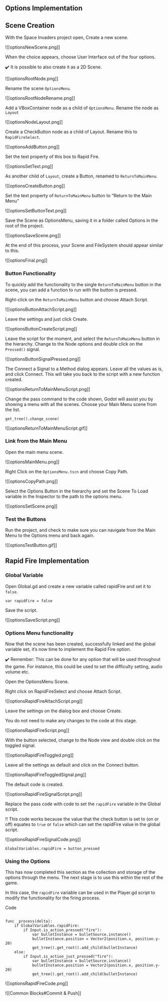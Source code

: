 
## Options Implementation

  

## Scene Creation

  

With the Space Invaders project open, Create a new scene.

![[optionsNewScene.png]]  


  

When the choice appears, choose User Interface out of the four options.

  

<aside>

✔️ It is possible to also create it as a 2D Scene.

  

</aside>

  
![[optionsRootNode.png]]


  

Rename the scene `OptionsMenu`.

  
![[optionsRootNodeRename.png]]


  

Add a VBoxContainer node as a child of `OptionsMenu`. Rename the node as `Layout`

  
![[optionsNodeLayout.png]]


  

Create a CheckButton node as a child of Layout. Rename this to `RapidFireSelect`.

  ![[optionsAddButton.png]]



  

Set the text property of this box to Rapid Fire.

  
![[optionsSetText.png]]


  

As another child of `Layout`, create a Button, renamed to `ReturnToMainMenu`.

  ![[optionsCreateButton.png]]


  

Set the text property of `ReturnToMainMenu` button to “Return to the Main Menu”

  ![[optionsSetButtonText.png]]
  

Save the Scene as OptionsMenu, saving it in a folder called Options in the root of the project.

  ![[optionsSaveScene.png]]



  

At the end of this process, your Scene and FileSystem should appear similar to this.

  ![[optionsFinal.png]]



  

### Button Functionality

To quickly add the functionality to the single `ReturnToMainMenu` button in the scene, you can add a function to run with the button is pressed.

Right-click on the `ReturnToMainMenu` button and choose Attach Script.

  ![[optionsButtonAttachScript.png]]



  

Leave the settings and just click Create.

  ![[optionsButtonCreateScript.png]]

Leave the script for the moment, and select the `ReturnToMainMenu` button in the hierarchy. Change to the Node options and double click on the `Pressed()` signal.

  ![[optionsButtonSignalPressed.png]]



  

The Connect a Signal to a Method dialog appears. Leave all the values as is, and click Connect. This will take you back to the script with a new function created.

 ![[optionsReturnToMainMenuScript.png]] 



Change the pass command to the code shown, Godot will assist you by showing a menu with all the scenes. Choose your Main Menu scene from the list.

`get_tree().change_scene(`

  ![[optionsReturnToMainMenuScript.gif]]


  

### Link from the Main Menu

  

Open the main menu scene.

  ![[optionsMainMenu.png]]


  

Right Click on the `OptionsMenu.tscn` and choose Copy Path.

  ![[optionsCopyPath.png]]

Select the Options Button in the hierarchy and set the Scene To Load variable in the Inspector to the path to the options menu.

![[optionsSetScene.png]]


### Test the Buttons

  

Run the project, and check to make sure you can navigate from the Main Menu to the Options menu and back again.

  ![[optionsTestButton.gif]]



## Rapid Fire Implementation

  

### Global Variable

  

Open Global.gd and create a new variable called rapidFire and set it to `false`.

  

```gdscript
var rapidFire = false
```

  

Save the script.

  ![[optionsSaveScript.png]]
  

### Options Menu functionality

  

Now that the scene has been created, successfully linked and the global variable set, it’s now time to implement the Rapid Fire option.

  

<aside>

✔️ Remember: This can be done for any option that will be used throughout the game. For instance, this could be used to set the difficulty setting, audio volume etc.

  

</aside>

  

Open the OptionsMenu Scene.

  

Right click on RapidFireSelect and choose Attach Script.

  ![[optionsRapidFireAttachScript.png]]



  

Leave the settings on the dialog box and choose Create.

  

You do not need to make any changes to the code at this stage.

  ![[optionsRapidFireScript.png]]



  

With the button selected, change to the Node view and double click on the toggled signal.

  
![[optionsRapidFireToggled.png]]


  

Leave all the settings as default and click on the Connect button.

  ![[optionsRapidFireToggledSignal.png]]

  
The default code is created.

![[optionsRapidFireSignalScript.png]]

Replace the pass code with code to set the `rapidFire` variable in the Global script.


<aside>

‼️ This code works because the value that the check button is set to (on or off) equates to `true` or `false` which can set the rapidFire value in the global script.

  

</aside>

  ![[optionsRapidFireSignalCode.png]]


```gdscript
GlobalVariables.rapidFire = button_pressed

```


### Using the Options

This has now completed this section as the collection and storage of the options through the menu. The next stage is to use this within the rest of the game.

In this case, the `rapidFire` variable can be used in the Player.gd script to modify the functionality for the firing process.

  

Code

```gdscript

func _process(delta):
	if GlobalVariables.rapidFire:
		if Input.is_action_pressed("fire"):
			var bulletInstance = bulletSource.instance()
			bulletInstance.position = Vector2(position.x, position.y-20)
			get_tree().get_root().add_child(bulletInstance)
	else:
		if Input.is_action_just_pressed("fire"):
			var bulletInstance = bulletSource.instance()
			bulletInstance.position = Vector2(position.x, position.y-20)
			get_tree().get_root().add_child(bulletInstance)
```

  ![[optionsRapidFireCode.png]]

![[Common Blocks#Commit & Push]]

  